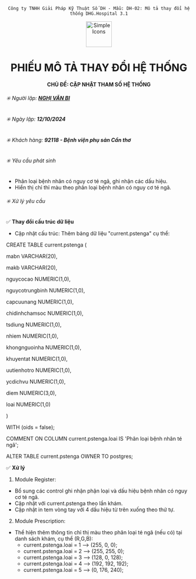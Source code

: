 

<div align="center">

`Công ty TNHH Giải Pháp Kỹ Thuật Số DH - Mẫu: DH-02: Mô tả thay đổi hệ thống DHG.Hospital 3.1`

</div>

<div align="center">
  <img src="https://raw.githubusercontent.com/dh-hos/dhg.hospitalprinter/main/Deploy_Tools/Logo.ico" alt="Simple Icons" width=70>
  <h1>PHIẾU MÔ TẢ THAY ĐỔI HỆ THỐNG</h1>  
</div>
<div align="center">

#### CHỦ ĐỀ: CẬP NHẬT THAM SỐ HỆ THỐNG

</div>

###### :eight_spoked_asterisk: Người lập: [**NGHỊ VĂN BI**](https://github.com/ongtrieuhau)

###### :eight_spoked_asterisk: Ngày lập: **12/10/2024**

###### :eight_spoked_asterisk: Khách hàng: **92118 - Bệnh viện phụ sản Cần thơ**

###### :eight_spoked_asterisk: Yêu cầu phát sinh

- Phân loại bệnh nhân có nguy cơ té ngã, ghi nhận các dấu hiệu.
- Hiển thị chỉ thỉ màu theo phân loại bệnh nhân có nguy cơ té ngã.

###### :eight_spoked_asterisk: Xử lý yêu cầu

:white_check_mark: **Thay đổi cấu trúc dữ liệu**

+ Cập nhật cấu trúc:
Thêm bảng dữ liệu "current.pstenga" cụ thể:

CREATE TABLE current.pstenga (

  mabn VARCHAR(20),
  
  makb VARCHAR(20),
  
  nguycocao NUMERIC(1,0),
  
  nguycotrungbinh NUMERIC(1,0),
  
  capcuunang NUMERIC(1,0),
  
  chidinhchamsoc NUMERIC(1,0),
  
  tsdiung NUMERIC(1,0),
  
  nhiem NUMERIC(1,0),
  
  khongnguoinha NUMERIC(1,0),
  
  khuyentat NUMERIC(1,0),
  
  uutienhotro NUMERIC(1,0),
  
  ycdichvu NUMERIC(1,0),
  
  diem NUMERIC(3,0),
  
  loai NUMERIC(1,0)
  
) 

WITH (oids = false);


COMMENT ON COLUMN current.pstenga.loai
IS 'Phân loại bệnh nhân té ngã';

ALTER TABLE current.pstenga
  OWNER TO postgres;
  
:white_check_mark: **Xử lý**
1. Module Register:

- Bổ sung các control ghi nhận phận loại và dấu hiệu bệnh nhân có nguy cơ té ngã.
- Cập nhật với current.pstenga theo lần khám.
- Cập nhật in tem vòng tay với 4 dấu hiệu từ trên xuống theo thứ tự.
  
2. Module Prescription:

- Thể hiện thêm thông tin chỉ thị màu theo phân loại té ngã (nếu có) tại danh sách khám, cụ thể (R,G,B):
  + current.pstenga.loai = 1 -->  (255, 0, 0);
  + current.pstenga.loai = 2 -->  (255, 255, 0);
  + current.pstenga.loai = 3 -->  (128, 0, 128);
  + current.pstenga.loai = 4 -->  (192, 192, 192);
  + current.pstenga.loai = 5 -->  (0, 176, 240);

  
